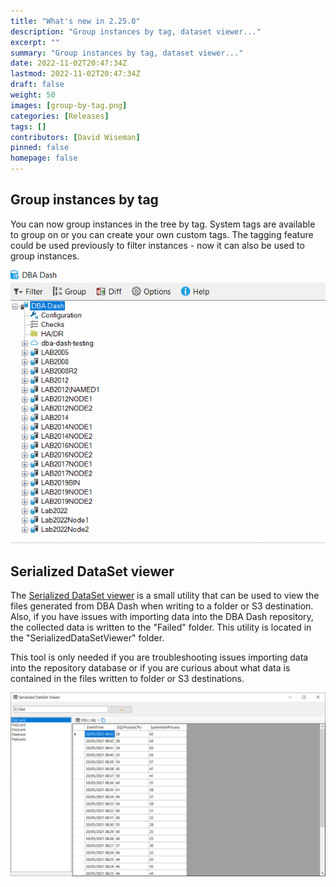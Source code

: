 ```yaml
---
title: "What's new in 2.25.0"
description: "Group instances by tag, dataset viewer..."
excerpt: ""
summary: "Group instances by tag, dataset viewer..."
date: 2022-11-02T20:47:34Z
lastmod: 2022-11-02T20:47:34Z
draft: false
weight: 50
images: [group-by-tag.png]
categories: [Releases]
tags: []
contributors: [David Wiseman]
pinned: false
homepage: false
---
```

## Group instances by tag

You can now group instances in the tree by tag.  System tags are available to group on or you can create your own custom tags. The tagging feature could be used previously to filter instances - now it can also be used to group instances.

<img src="tag-group-demo.gif"/>

## Serialized DataSet viewer

The [Serialized DataSet viewer](https://github.com/trimble-oss/serialized-dataset-viewer) is a small utility that can be used to view the files generated from DBA Dash when writing to a folder or S3 destination.  Also, if you have issues with importing data into the DBA Dash repository, the collected data is written to the "Failed" folder.  This utility is located in the "SerializedDataSetViewer" folder.

This tool is only needed if you are troubleshooting issues importing data into the repository database or if you are curious about what data is contained in the files written to folder or S3 destinations.

![Serialized DataSet viewer](serialized-dataset-viewer.png)
